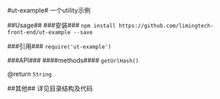 #ut-example#
一个utility示例

##Usage##
###安装###
`npm install https://github.com/limingtech-front-end/ut-example --save`


###引用###
`require('ut-example')`

###API###
####methods####
`getUrlHash()`

@return `String`

##其他##
详见目录结构及代码
